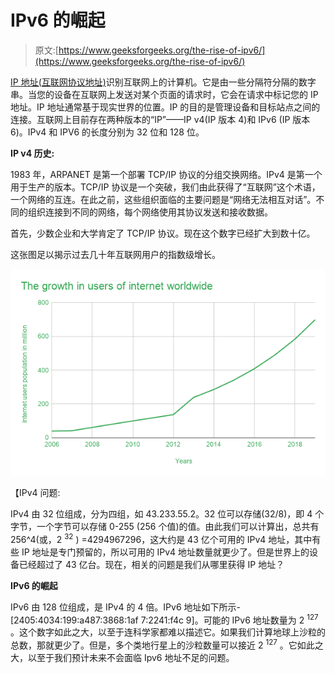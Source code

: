 # IPv6 的崛起

> 原文:[https://www.geeksforgeeks.org/the-rise-of-ipv6/](https://www.geeksforgeeks.org/the-rise-of-ipv6/)

[IP 地址(互联网协议地址)](https://www.geeksforgeeks.org/introduction-of-classful-ip-addressing/)识别互联网上的计算机。它是由一些分隔符分隔的数字串。当您的设备在互联网上发送对某个页面的请求时，它会在请求中标记您的 IP 地址。IP 地址通常基于现实世界的位置。IP 的目的是管理设备和目标站点之间的连接。互联网上目前存在两种版本的“IP”——IP v4(IP 版本 4)和 IPv6 (IP 版本 6)。IPv4 和 IPV6 的长度分别为 32 位和 128 位。

**IP v4 历史:**

1983 年，ARPANET 是第一个部署 TCP/IP 协议的分组交换网络。IPv4 是第一个用于生产的版本。TCP/IP 协议是一个突破，我们由此获得了“互联网”这个术语，一个网络的互连。在此之前，这些组织面临的主要问题是“网络无法相互对话”。不同的组织连接到不同的网络，每个网络使用其协议发送和接收数据。

首先，少数企业和大学肯定了 TCP/IP 协议。现在这个数字已经扩大到数十亿。

这张图足以揭示过去几十年互联网用户的指数级增长。

![](img/d082095320a239bc16fdc6573ffa358b.png)

【IPv4 问题:

IPv4 由 32 位组成，分为四组，如 43.233.55.2。32 位可以存储(32/8)，即 4 个字节，一个字节可以存储 0-255 (256 个值)的值。由此我们可以计算出，总共有 256^4(或，2 <sup>32</sup> ) =4294967296，这大约是 43 亿个可用的 IPv4 地址，其中有些 IP 地址是专门预留的，所以可用的 IPv4 地址数量就更少了。但是世界上的设备已经超过了 43 亿台。现在，相关的问题是我们从哪里获得 IP 地址？

**IPv6 的崛起**

IPv6 由 128 位组成，是 IPv4 的 4 倍。IPv6 地址如下所示-[2405:4034:199:a487:3868:1af 7:2241:f4c 9]。可能的 IPv6 地址数量为 2 <sup>127</sup> 。这个数字如此之大，以至于连科学家都难以描述它。如果我们计算地球上沙粒的总数，那就更少了。但是，多个类地行星上的沙粒数量可以接近 2 <sup>127</sup> 。它如此之大，以至于我们预计未来不会面临 Ipv6 地址不足的问题。